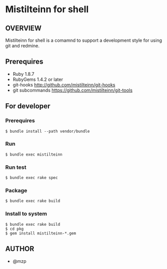 Mistilteinn for shell
==============================

OVERVIEW
------------------------------

Mistilteinn for shell is a comamnd to support a development style for
using git and redmine.

Prerequires
------------------------------

 * Ruby 1.8.7
 * RubyGems 1.4.2 or later
 * git-hooks http://github.com/mistilteinn/git-hooks
 * git subcommands https://github.com/mistilteinn/git-tools

For developer
------------------------------

### Prerequires

    $ bundle install --path vendor/bundle

### Run

    $ bundle exec mistilteinn

### Run test

    $ bundle exec rake spec

### Package

    $ bundle exec rake build

### Install to system

    $ bundle exec rake build
    $ cd pkg
    $ gem install mistilteinn-*.gem

AUTHOR
------------------------------

 * @mzp
